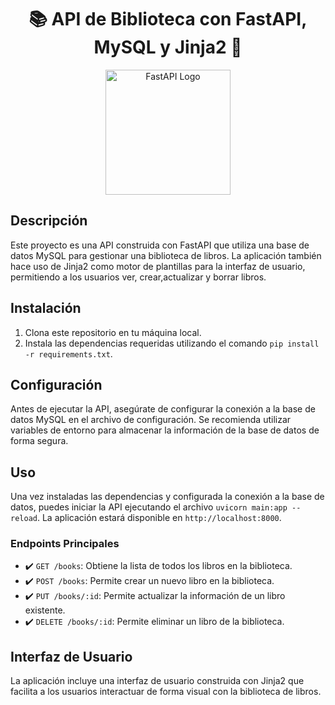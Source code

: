 <h1 align="center">📚 API de Biblioteca con FastAPI, MySQL y Jinja2 📖</h1>

<p align="center">
    <img src="https://fastapi.tiangolo.com/img/logo-margin/logo-teal.png" alt="FastAPI Logo" width="200">
</p>

## Descripción

Este proyecto es una API construida con FastAPI que utiliza una base de datos MySQL para gestionar una biblioteca de libros. La aplicación también hace uso de Jinja2 como motor de plantillas para la interfaz de usuario, permitiendo a los usuarios ver, crear,actualizar y borrar libros.

## Instalación

1. Clona este repositorio en tu máquina local.
2. Instala las dependencias requeridas utilizando el comando `pip install -r requirements.txt`.

## Configuración

Antes de ejecutar la API, asegúrate de configurar la conexión a la base de datos MySQL en el archivo de configuración. Se recomienda utilizar variables de entorno para almacenar la información de la base de datos de forma segura.

## Uso

Una vez instaladas las dependencias y configurada la conexión a la base de datos, puedes iniciar la API ejecutando el archivo `uvicorn main:app --reload`. 
La aplicación estará disponible en `http://localhost:8000`.

### Endpoints Principales

- ✔️ `GET /books`: Obtiene la lista de todos los libros en la biblioteca.
- ✔️ `POST /books`: Permite crear un nuevo libro en la biblioteca.
- ✔️ `PUT /books/:id`: Permite actualizar la información de un libro existente.
- ✔️ `DELETE /books/:id`: Permite eliminar un libro de la biblioteca.

## Interfaz de Usuario

La aplicación incluye una interfaz de usuario construida con Jinja2 que facilita a los usuarios interactuar de forma visual con la biblioteca de libros.
